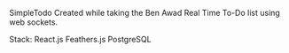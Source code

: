 SimpleTodo
Created while taking the Ben Awad Real Time To-Do list using web sockets.

Stack:
React.js
Feathers.js
PostgreSQL